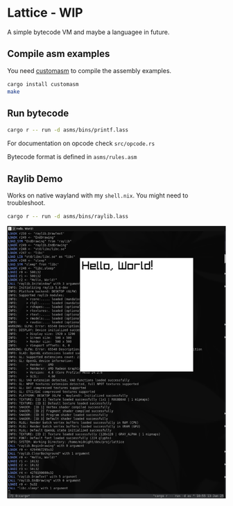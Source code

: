 # Lattice - WIP

A simple bytecode VM and maybe a languagee in future.

## Compile asm examples

You need [customasm](https://github.com/hlorenzi/customasm) to compile the assembly examples.


```sh
cargo install customasm
make
```

## Run bytecode

```sh
cargo r -- run -d asms/bins/printf.lass
```

For documentation on opcode check `src/opcode.rs`

Bytecode format is defined in `asms/rules.asm`

## Raylib Demo

Works on native wayland with my `shell.nix`. You might need to troubleshoot.

```sh
cargo r -- run -d asms/bins/raylib.lass
```

![Raylib Hello World](./imgs/raylib.png)
